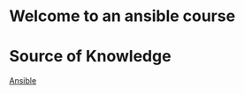 # Welcome to an ansible course

# Source of Knowledge
[Ansible](https://acloudguru.com/course/learn-ansible-by-doing)
